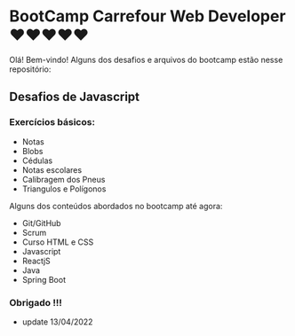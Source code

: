 # BootCamp Carrefour Web Developer :heart::heart::heart::heart::heart:
Olá! Bem-vindo!  Alguns dos desafios e arquivos do bootcamp estão nesse repositório:

## Desafios de Javascript

### Exercícios básicos:

* Notas
* Blobs
* Cédulas 
* Notas escolares
* Calibragem dos Pneus
* Triangulos e Polígonos

Alguns dos conteúdos abordados no bootcamp até agora:

* Git/GitHub
* Scrum
* Curso HTML e CSS
* Javascript
* ReactjS
* Java
* Spring Boot


### Obrigado !!!

* update 13/04/2022
